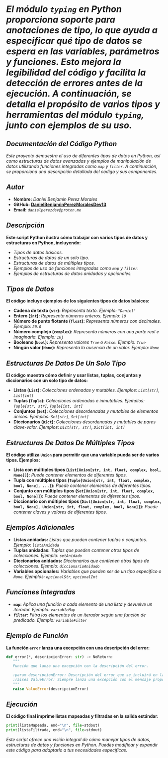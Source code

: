 <!-- Author: Daniel Benjamin Perez Morales -->
<!-- GitHub: https://github.com/DanielBenjaminPerezMoralesDev13 -->
<!-- Gitlab: https://gitlab.com/DanielBenjaminPerezMoralesDev13 -->
<!-- Email: danielperezdev@proton.me -->

# ***El módulo `typing` en Python proporciona soporte para anotaciones de tipo, lo que ayuda a especificar qué tipo de datos se espera en las variables, parámetros y funciones. Esto mejora la legibilidad del código y facilita la detección de errores antes de la ejecución. A continuación, se detalla el propósito de varios tipos y herramientas del módulo `typing`, junto con ejemplos de su uso.***

## ***Documentación del Código Python***

*Este proyecto demuestra el uso de diferentes tipos de datos en Python, así como estructuras de datos avanzadas y ejemplos de manipulación de datos utilizando funciones integradas como `map` y `filter`. A continuación, se proporciona una descripción detallada del código y sus componentes.*

## ***Autor***

- **Nombre:** *Daniel Benjamin Perez Morales*
- **GitHub:** **[DanielBenjaminPerezMoralesDev13](https://github.com/DanielBenjaminPerezMoralesDev13 "https://github.com/DanielBenjaminPerezMoralesDev13")**
- **Email:** *`danielperezdev@proton.me`*

## ***Descripción***

**Este script Python ilustra cómo trabajar con varios tipos de datos y estructuras en Python, incluyendo:**

- *Tipos de datos básicos.*
- *Estructuras de datos de un solo tipo.*
- *Estructuras de datos de múltiples tipos.*
- *Ejemplos de uso de funciones integradas como `map` y `filter`.*
- *Ejemplos de estructuras de datos anidadas y opcionales.*

## ***Tipos de Datos***

**El código incluye ejemplos de los siguientes tipos de datos básicos:**

- **Cadena de texto (`str`):** *Representa texto. Ejemplo: `"Daniel"`*
- **Entero (`int`):** *Representa números enteros. Ejemplo: `18`*
- **Número de punto flotante (`float`):** *Representa números con decimales. Ejemplo: `20.0`*
- **Número complejo (`complex`):** *Representa números con una parte real e imaginaria. Ejemplo: `10j`*
- **Booleano (`bool`):** *Representa valores `True` o `False`. Ejemplo: `True`*
- **Ningún valor (`None`):** *Representa la ausencia de un valor. Ejemplo: `None`*

## ***Estructuras De Datos De Un Solo Tipo***

**El código muestra cómo definir y usar listas, tuplas, conjuntos y diccionarios con un solo tipo de datos:**

- **Listas (`List`):** *Colecciones ordenadas y mutables. Ejemplos: `List[str]`, `List[int]`*
- **Tuplas (`Tuple`):** *Colecciones ordenadas e inmutables. Ejemplos: `Tuple[str, str]`, `Tuple[int, int]`*
- **Conjuntos (`Set`):** *Colecciones desordenadas y mutables de elementos únicos. Ejemplos: `Set[str]`, `Set[int]`*
- **Diccionarios (`Dict`):** *Colecciones desordenadas y mutables de pares clave-valor. Ejemplos: `Dict[str, str]`, `Dict[int, int]`*

## ***Estructuras De Datos De Múltiples Tipos***

**El código utiliza `Union` para permitir que una variable pueda ser de varios tipos. Ejemplos:**

- **Lista con múltiples tipos (`List[Union[str, int, float, complex, bool, None]]`):** *Puede contener elementos de diferentes tipos.*
- **Tupla con múltiples tipos (`Tuple[Union[str, int, float, complex, bool, None], ...]`):** *Puede contener elementos de diferentes tipos.*
- **Conjunto con múltiples tipos (`Set[Union[str, int, float, complex, bool, None]]`):** *Puede contener elementos de diferentes tipos.*
- **Diccionario con múltiples tipos (`Dict[Union[str, int, float, complex, bool, None], Union[str, int, float, complex, bool, None]]`):** *Puede contener claves y valores de diferentes tipos.*

## ***Ejemplos Adicionales***

- **Listas anidadas:** *Listas que pueden contener tuplas o conjuntos. Ejemplo: `listaAnidada`*
- **Tuplas anidadas:** *Tuplas que pueden contener otros tipos de colecciones. Ejemplo: `setAnidado`*
- **Diccionarios anidados:** *Diccionarios que contienen otros tipos de colecciones. Ejemplo: `diccionarioAnidado`*
- **Variables opcionales:** *Variables que pueden ser de un tipo específico o `None`. Ejemplos: `opcionalStr`, `opcionalInt`*

## ***Funciones Integradas***

- **`map`:** *Aplica una función a cada elemento de una lista y devuelve un iterador. Ejemplo: `variableMap`*
- **`filter`:** *Filtra los elementos de un iterador según una función de predicado. Ejemplo: `variableFilter`*

## ***Ejemplo de Función***

**La función `error` lanza una excepción con una descripción del error:**

```python
def error(*, descripcionError: str) -> NoReturn:
   """
   Función que lanza una excepción con la descripción del error.

   :param descripcionError: Descripción del error que se incluirá en la excepción.
   :raises ValueError: Siempre lanza una excepción con el mensaje proporcionado.
   """
   raise ValueError(descripcionError)
```

## ***Ejecución***

**El código final imprime listas mapeadas y filtradas en la salida estándar:**

```python
print(listaMapeada, end="\n", file=stdout)
print(listaFiltrada, end="\n", file=stdout)
```

*Este script ofrece una visión integral de cómo manejar tipos de datos, estructuras de datos y funciones en Python. Puedes modificar y expandir este código para adaptarlo a tus necesidades específicas.*
